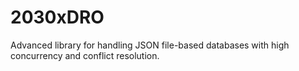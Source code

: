 # 2030xDRO
Advanced library for handling JSON file-based databases with high concurrency and conflict resolution.
